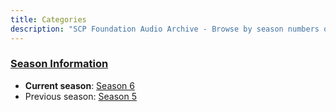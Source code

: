 ```yaml
---
title: Categories
description: "SCP Foundation Audio Archive - Browse by season numbers or blog types."
---
```


### [Season Information](/season-info)

* **Current season**: [Season 6](/categories/season-6)
* Previous season: [Season 5](/categories/season-5)
